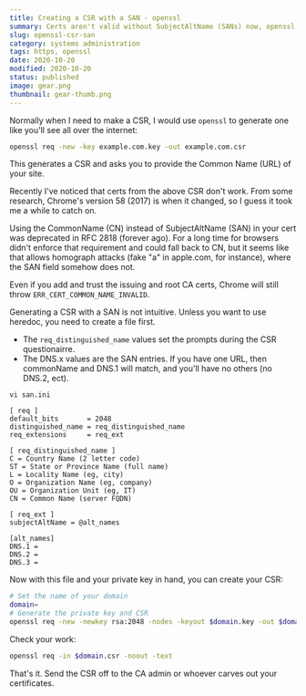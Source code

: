 ```yaml
---
title: Creating a CSR with a SAN - openssl
summary: Certs aren't valid without SubjectAltName (SANs) now, openssl makes it hard
slug: openssl-csr-san
category: systems administration
tags: https, openssl
date: 2020-10-20
modified: 2020-10-20
status: published
image: gear.png
thumbnail: gear-thumb.png
---
```



Normally when I need to make a CSR, I would use `openssl` to generate one like you'll see all over the internet:

```bash
openssl req -new -key example.com.key -out example.com.csr
```

This generates a CSR and asks you to provide the Common Name (URL) of your site.


Recently I've noticed that certs from the above CSR don't work. 
From some research, Chrome's version 58 (2017) is when it changed, so I guess it took me a while to catch on.


Using the CommonName (CN) instead of SubjectAltName (SAN) in your cert was deprecated in RFC 2818 (forever ago). 
For a long time for browsers didn't enforce that requirement and could fall back to CN, but it seems like that allows homograph attacks 
(fake "a" in apple.com, for instance), where the SAN field somehow does not.

Even if you add and trust the issuing and root CA certs, Chrome will still throw `ERR_CERT_COMMON_NAME_INVALID`.

Generating a CSR with a SAN is not intuitive. Unless you want to use heredoc, you need to create a file first.

- The `req_distinguished_name` values set the prompts during the CSR questionairre. 
- The DNS.x values are the SAN entries. If you have one URL, then commonName and DNS.1 will match, and you'll have no others (no DNS.2, ect).

`vi san.ini`

```
[ req ]
default_bits       = 2048
distinguished_name = req_distinguished_name
req_extensions     = req_ext

[ req_distinguished_name ]
C = Country Name (2 letter code)
ST = State or Province Name (full name)
L = Locality Name (eg, city)
O = Organization Name (eg, company)
OU = Organization Unit (eg, IT)
CN = Common Name (server FQDN)

[ req_ext ]
subjectAltName = @alt_names

[alt_names]
DNS.1 =
DNS.2 =
DNS.3 =
```

Now with this file and your private key in hand, you can create your CSR:

```bash
# Set the name of your domain
domain=
# Generate the private key and CSR
openssl req -new -newkey rsa:2048 -nodes -keyout $domain.key -out $domain.csr -config san.ini
```

Check your work:

```bash
openssl req -in $domain.csr -noout -text
```

That's it. Send the CSR off to the CA admin or whoever carves out your certificates.
